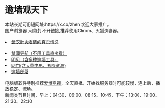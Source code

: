 # 逾墙观天下
<div>本站长期可用短网址:https://x.co/zhen 欢迎大家推广。</div>
<div>国产浏览器 ,可能打不开链接,推荐使用Chrom、火狐浏览器。</div>
<div><BR></div>

 <li><font class="ws11"><a href=https://x.co/pcp title="" target="_blank">武汉肺炎疫情的真实情况</a></font></li>
  
 <div><BR></div>
<li><font class="ws11"><a href="https://github.com/jyg66/4/wiki" title="" target="_blank">禁闻导航（不用工具直接看）</a></font></li   
 <UL> 
 <li><font class="ws11"><a href="https://github.com/wlrgim293/www/blob/master/README.md" title="" target="_blank">明见（含多种逾墙工具）</a></font></li  

 
<UL>  
 <li><font class="ws11"><a href="https://github.com/odoor2/oo/blob/master/README.md" title="" target="_blank">网门(含大量电影、视频资源)</a></font></li  
<UL>  

    
<li><font class="ws11"><a href="https://github.com/osurf/zdy/blob/master/README.md" title="" target="_blank">逾墙部落</a></font></li>
<div><BR></div>
  <div>电脑版软件特别推荐<a href="https://cdn.jsdelivr.net/gh/dmoadz208/www/szzd/iPPOTV.zip?dfdmoadz208h" title="" target="_blank">爱博电视</a></font></li>，全天直播。开始找服务器时可能较慢，连上后，播放稳定、流畅。</div> 
 <div>新闻类节目时间，早上：04:30、06:00、08:15、10:45，下午：13:00、19:00、21:30、22:30</div> 
 <div></div> 

